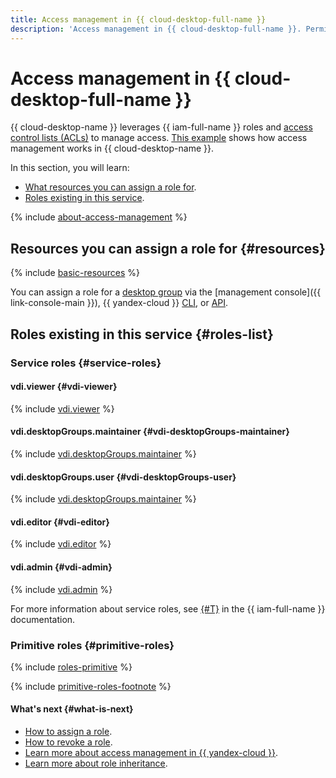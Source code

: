 ```yaml
---
title: Access management in {{ cloud-desktop-full-name }}
description: 'Access management in {{ cloud-desktop-full-name }}. Permissions are granted when assigning a role. You can assign a role for an organization, folder, or cloud: all permissions for a cloud or organization are inherited.'
---
```


# Access management in {{ cloud-desktop-full-name }}

{{ cloud-desktop-name }} leverages {{ iam-full-name }} roles and [access control lists (ACLs)](../concepts/acl.md) to manage access. [This example](../concepts/acl.md#example) shows how access management works in {{ cloud-desktop-name }}.

In this section, you will learn:
* [What resources you can assign a role for](#resources).
* [Roles existing in this service](#roles-list).

{% include [about-access-management](../../_includes/iam/about-access-management.md) %}

## Resources you can assign a role for {#resources}

{% include [basic-resources](../../_includes/iam/basic-resources-for-access-control.md) %}

You can assign a role for a [desktop group](../concepts/desktops-and-groups.md) via the [management console]({{ link-console-main }}), {{ yandex-cloud }} [CLI](../../cli/cli-ref/desktops/cli-ref/group/add-access-bindings.md), or [API](../api-ref/authentication.md).

## Roles existing in this service {#roles-list}

### Service roles {#service-roles}

#### vdi.viewer {#vdi-viewer}

{% include [vdi.viewer](../../_roles/vdi/viewer.md) %}

#### vdi.desktopGroups.maintainer {#vdi-desktopGroups-maintainer}

{% include [vdi.desktopGroups.maintainer](../../_roles/vdi/desktopGroups/maintainer.md) %}

#### vdi.desktopGroups.user {#vdi-desktopGroups-user}

{% include [vdi.desktopGroups.maintainer](../../_roles/vdi/desktopGroups/user.md) %}

#### vdi.editor {#vdi-editor}

{% include [vdi.editor](../../_roles/vdi/editor.md) %}

#### vdi.admin {#vdi-admin}

{% include [vdi.admin](../../_roles/vdi/admin.md) %}

For more information about service roles, see [{#T}](../../iam/concepts/access-control/roles.md) in the {{ iam-full-name }} documentation.

### Primitive roles {#primitive-roles}

{% include [roles-primitive](../../_includes/roles-primitive.md) %}

{% include [primitive-roles-footnote](../../_includes/primitive-roles-footnote.md) %}

#### What's next {#what-is-next}

* [How to assign a role](../../iam/operations/roles/grant.md).
* [How to revoke a role](../../iam/operations/roles/revoke.md).
* [Learn more about access management in {{ yandex-cloud }}](../../iam/concepts/access-control/index.md).
* [Learn more about role inheritance](../../resource-manager/concepts/resources-hierarchy.md#access-rights-inheritance).
